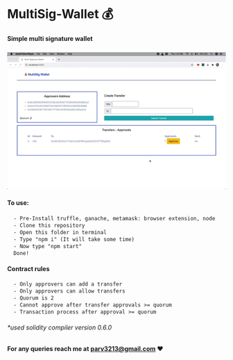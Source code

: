 # MultiSig-Wallet 💰

#### Simple multi signature wallet

### ![GIF](MultiSig-wallet-big.gif)

#### To use:

      - Pre-Install truffle, ganache, metamask: browser extension, node
      - Clone this repository
      - Open this folder in terminal
      - Type "npm i" (It will take some time)
      - Now type "npm start"
      Done!

#### Contract rules

      - Only approvers can add a transfer
      - Only approvers can allow transfers
      - Quorum is 2
      - Cannot approve after transfer approvals >= quorum
      - Transaction process after approval >= quorum

###### \*used solidity compiler version 0.6.0

#### For any queries reach me at parv3213@gmail.com ❤️
